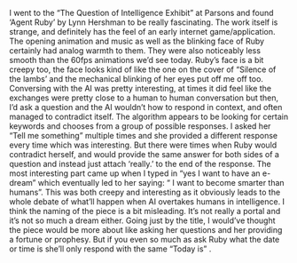 I went to the “The Question of Intelligence Exhibit” at Parsons and found ‘Agent Ruby’ by Lynn Hershman to be really fascinating. The work itself is strange, and definitely has the feel of an early internet game/application. The opening animation and music as well as the blinking face of Ruby certainly had analog warmth to them. They were also noticeably less smooth than the 60fps animations we’d see today. Ruby’s face is a bit creepy too, the face looks kind of like the one on the cover of “Silence of the lambs’ and the mechanical blinking of her eyes put off me off too. Conversing with the AI was pretty interesting, at times it did feel like the exchanges were pretty close to a human to human conversation but then, I’d ask a question and the AI wouldn’t how to respond in context, and often managed to contradict itself. The algorithm appears to be looking for certain keywords and chooses from a group of possible responses. I asked her “Tell me something” multiple times and she provided a different response every time which was interesting. But there were times when Ruby would contradict herself, and would provide the same answer for both sides of a question and instead just attach ‘really.’ to the end of the response. The most interesting part came up when I typed in “yes I want to have an e-dream” which eventually led to her saying: “ I want to become smarter than humans”. This was both creepy and interesting as it obviously leads to the whole debate of what’ll happen when AI overtakes humans in intelligence. I think the naming of the piece is a bit misleading. It’s not really a portal and it’s not so much a dream either. Going just by the title, I would’ve thought the piece would be more about like asking her questions and her providing a fortune or prophesy. But if you even so much as ask Ruby what the date or time is she’ll only respond with the same “Today is” . 
